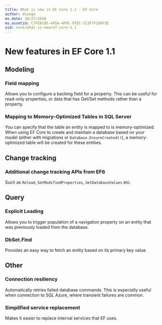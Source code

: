 ```yaml
---
title: What is new in EF Core 1.1 - EF Core
author: divega
ms.date: 10/27/2016
ms.assetid: C7FE8C85-445A-4F0C-97EC-CC3F7F1D6F5E
uid: core/what-is-new/ef-core-1.1
---
```

# New features in EF Core 1.1

## Modeling

### Field mapping

Allows you to configure a backing field for a property. This can be useful for read-only properties, or data that has Get/Set methods rather than a property.

### Mapping to Memory-Optimized Tables in SQL Server

You can specify that the table an entity is mapped to is memory-optimized. When using EF Core to create and maintain a database based on your model (either with migrations or `Database.EnsureCreated()`), a memory-optimized table will be created for these entities.

## Change tracking

### Additional change tracking APIs from EF6

Such as `Reload`, `GetModifiedProperties`, `GetDatabaseValues` etc.

## Query

### Explicit Loading

Allows you to trigger population of a navigation property on an entity that was previously loaded from the database.

### DbSet.Find

Provides an easy way to fetch an entity based on its primary key value.

## Other

### Connection resiliency

Automatically retries failed database commands. This is especially useful when connection to SQL Azure, where transient failures are common.

### Simplified service replacement

Makes it easier to replace internal services that EF uses.

